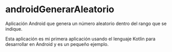 # androidGenerarAleatorio
Aplicación Android que genera un número aleatorio dentro del rango que se indique.

Esta aplicación es mi primera aplicación usando el lenguaje Kotlin para desarrollar en Android y es un pequeño ejemplo.
